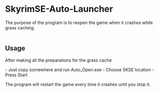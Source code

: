 ﻿# SkyrimSE-Auto-Launcher
The purpose of the program is to reopen the game when it crashes while grass caching.<br>
﻿<h2> Usage</h2> 
 <p> After making all the preparations for the grass cache </p>
- Just copy somewhere and run Auto_Open.exe
- Choose SKSE location
- Press Start <br>
<p> The program will restart the game every time it crashes until you stop it. </p>

